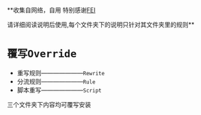 **收集自网络，自用
特别感谢[FEI](https://github.com/Infatuation-Fei/rule/tree/main/Stash)

请详细阅读说明后使用,每个文件夹下的说明只针对其文件夹里的规则**

`覆写Override`
==
- 重写规则———————`Rewrite`
- 分流规则———————`Rule`
- 脚本重写———————`Script`

三个文件夹下内容均可覆写安装
